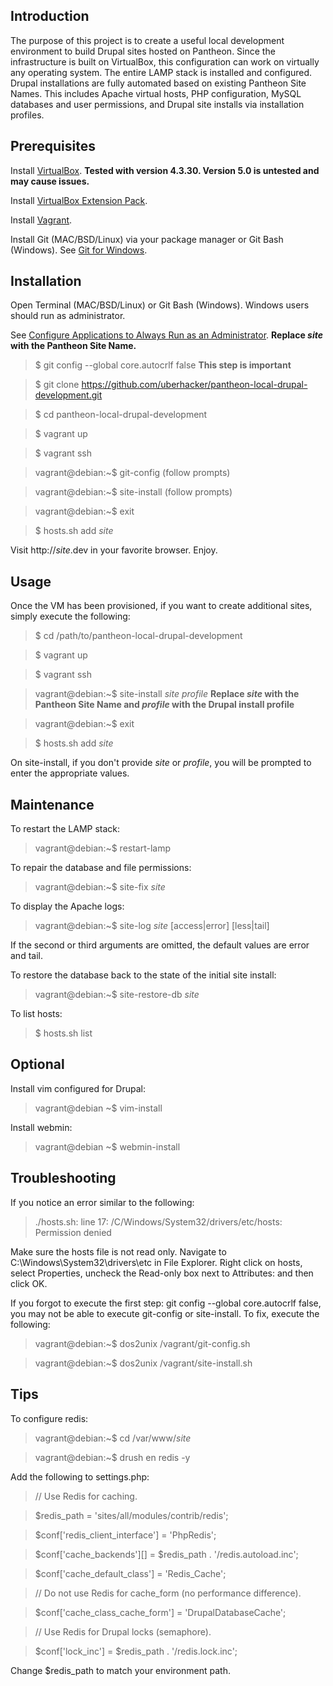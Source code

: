 Introduction
------------
The purpose of this project is to create a useful local development environment to build Drupal sites hosted on Pantheon.  Since the infrastructure is built on VirtualBox, this configuration can work on virtually any operating system.  The entire LAMP stack is installed and configured.  Drupal installations are fully automated based on existing Pantheon Site Names.  This includes Apache virtual hosts, PHP configuration, MySQL databases and user permissions, and Drupal site installs via installation profiles.

Prerequisites
-------------
Install [VirtualBox](https://www.virtualbox.org/wiki/Downloads). **Tested with version 4.3.30.  Version 5.0 is untested and may cause issues.**

Install [VirtualBox Extension Pack](https://www.virtualbox.org/wiki/Downloads).

Install [Vagrant](http://www.vagrantup.com/downloads.html).

Install Git (MAC/BSD/Linux) via your package manager or Git Bash (Windows).  See [Git for Windows](https://msysgit.github.io/).

Installation
------------
Open Terminal (MAC/BSD/Linux) or Git Bash (Windows).  Windows users should run as administrator.

See [Configure Applications to Always Run as an Administrator](https://technet.microsoft.com/en-us/magazine/ff431742.aspx).
**Replace *site* with the Pantheon Site Name.**
> $ git config --global core.autocrlf false  **This step is important**

> $ git clone https://github.com/uberhacker/pantheon-local-drupal-development.git

> $ cd pantheon-local-drupal-development

> $ vagrant up

> $ vagrant ssh

> vagrant@debian:~$ git-config (follow prompts)

> vagrant@debian:~$ site-install (follow prompts)

> vagrant@debian:~$ exit

> $ hosts.sh add *site*

Visit http://*site*.dev in your favorite browser.  Enjoy.

Usage
-----
Once the VM has been provisioned, if you want to create additional sites, simply execute the following:

> $ cd /path/to/pantheon-local-drupal-development

> $ vagrant up

> $ vagrant ssh

> vagrant@debian:~$ site-install *site* *profile* **Replace *site* with the Pantheon Site Name and *profile* with the Drupal install profile**

> vagrant@debian:~$ exit

> $ hosts.sh add *site*

On site-install, if you don't provide *site* or *profile*, you will be prompted to enter the appropriate values.

Maintenance
-----------
To restart the LAMP stack:
> vagrant@debian:~$ restart-lamp

To repair the database and file permissions:
> vagrant@debian:~$ site-fix *site*

To display the Apache logs:
> vagrant@debian:~$ site-log *site* [access|error] [less|tail]

If the second or third arguments are omitted, the default values are error and tail.

To restore the database back to the state of the initial site install:
> vagrant@debian:~$ site-restore-db *site*

To list hosts:
> $ hosts.sh list

Optional
--------
Install vim configured for Drupal:
> vagrant@debian ~$ vim-install

Install webmin:
> vagrant@debian ~$ webmin-install

Troubleshooting
---------------
If you notice an error similar to the following:
> ./hosts.sh: line 17: /C/Windows/System32/drivers/etc/hosts: Permission denied

Make sure the hosts file is not read only.  Navigate to C:\Windows\System32\drivers\etc in File Explorer.  Right click on hosts, select Properties, uncheck the Read-only box next to Attributes: and then click OK.

If you forgot to execute the first step: git config --global core.autocrlf false, you may not be able to execute git-config or site-install.  To fix, execute the following:
> vagrant@debian:~$ dos2unix /vagrant/git-config.sh

> vagrant@debian:~$ dos2unix /vagrant/site-install.sh

Tips
----
To configure redis:
> vagrant@debian:~$ cd /var/www/*site*

> vagrant@debian:~$ drush en redis -y

Add the following to settings.php:
> // Use Redis for caching.

> $redis_path = 'sites/all/modules/contrib/redis';

> $conf['redis_client_interface'] = 'PhpRedis';

> $conf['cache_backends'][] = $redis_path . '/redis.autoload.inc';

> $conf['cache_default_class'] = 'Redis_Cache';

> // Do not use Redis for cache_form (no performance difference).

> $conf['cache_class_cache_form'] = 'DrupalDatabaseCache';

> // Use Redis for Drupal locks (semaphore).

> $conf['lock_inc'] = $redis_path . '/redis.lock.inc';

Change $redis_path to match your environment path.
